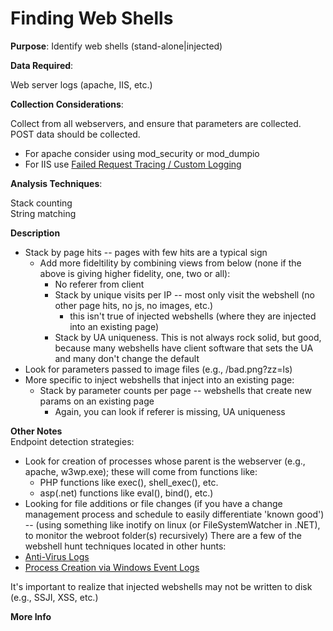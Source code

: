 # Finding Web Shells

**Purpose**:  Identify web shells (stand-alone|injected)

**Data Required**: 

Web server logs (apache, IIS, etc.)

**Collection Considerations**: 

Collect from all webservers, and ensure that parameters are collected.  
POST data should be collected.  
* For apache consider using mod_security or mod_dumpio
* For IIS use [Failed Request Tracing / Custom Logging](http://serverfault.com/a/90965)

**Analysis Techniques**: 

Stack counting  
String matching

**Description**

* Stack by page hits -- pages with few hits are a typical sign
    * Add more fideltility by combining views from below (none if the above is giving higher fidelity, one, two or all):
        * No referer from client
        * Stack by unique visits per IP -- most only visit the webshell (no other page hits, no js, no images, etc.)
            * this isn't true of injected webshells (where they are injected into an existing page)
        * Stack by UA uniqueness.  This is not always rock solid, but good, because many webshells have client software that sets the UA and many don't change the default
* Look for parameters passed to image files (e.g., /bad.png?zz=ls)
* More specific to inject webshells that inject into an existing page:
    * Stack by parameter counts per page -- webshells that create new params on an existing page 
        * Again, you can look if referer is missing, UA uniqueness

**Other Notes**  
Endpoint detection strategies:
* Look for creation of processes whose parent is the webserver (e.g., apache, w3wp.exe); these will come from functions like:
    * PHP functions like exec(), shell_exec(), etc.
    * asp(.net) functions like eval(), bind(), etc.)
* Looking for file additions or file changes (if you have a change management process and schedule to easily differentiate 'known good') -- (using something like inotify on linux (or FileSystemWatcher in .NET), to monitor the webroot folder(s) recursively)
There are a few of the webshell hunt techniques located in other hunts:
* [Anti-Virus Logs](https://github.com/DavidJBianco/ThreatHunting/blob/master/hunts/antivirus_logs.md)
* [Process Creation via Windows Event Logs](https://github.com/DavidJBianco/ThreatHunting/blob/master/hunts/suspicious_process_creation_via_windows_event_logs.md)

It's important to realize that injected webshells may not be written to disk (e.g., SSJI, XSS, etc.)

**More Info**